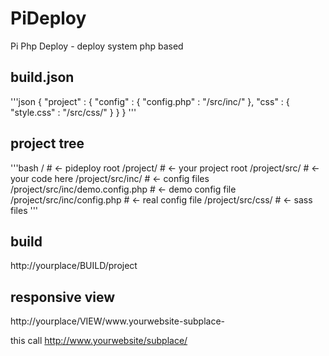 PiDeploy
========

Pi Php Deploy - deploy system php based

## build.json

'''json
{
	"project" : {
		"config" : {
			"config.php" : "/src/inc/"
		},
		"css" : {
			"style.css" : "/src/css/"
		}
	}
}
'''

## project tree

'''bash
/ 					# <- pideploy root
/project/				# <- your project root
/project/src/ 				# <- your code here
/project/src/inc/ 			# <- config files
/project/src/inc/demo.config.php 	# <- demo config file
/project/src/inc/config.php 		# <- real config file
/project/src/css/ 			# <- sass files
'''

## build

http://yourplace/BUILD/project

## responsive view

http://yourplace/VIEW/www.yourwebsite-subplace-

this call http://www.yourwebsite/subplace/ 
